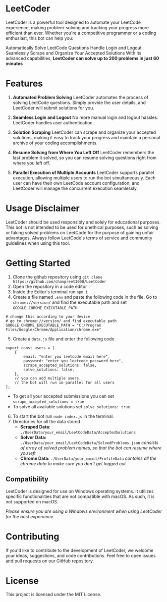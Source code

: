 # LeetCoder

LeetCoder is a powerful tool designed to automate your LeetCode experience, making problem-solving and tracking your progress more efficient than ever. Whether you're a competitive programmer or a coding enthusiast, this bot can help you:

Automatically Solve LeetCode Questions
Handle Login and Logout Seamlessly
Scrape and Organize Your Accepted Solutions
With its advanced capabilities, **LeetCoder can solve up to 200 problems in just 60 minutes**
# Features
1. **Automated Problem Solving**
LeetCoder automates the process of solving LeetCode questions. Simply provide the user details, and LeetCoder will submit solutions for you.

2. **Seamless Login and Logout**
No more manual login and logout hassles. LeetCoder handles user authentication.

3. **Solution Scraping**
LeetCoder can scrape and organize your accepted solutions, making it easy to track your progress and maintain a personal archive of your coding accomplishments.

4. **Resume Solving from Where You Left Off**
LeetCoder remembers the last problem it solved, so you can resume solving questions right from where you left off.

5. **Parallel Execution of Multiple Accounts**
LeetCoder supports parallel execution, allowing multiple users to run the bot simultaneously. Each user can have their own LeetCode account configuration, and LeetCoder will manage the concurrent execution seamlessly.

# Usage Disclaimer
LeetCoder should be used responsibly and solely for educational purposes. This bot is not intended to be used for unethical purposes, such as solving or faking solved problems on LeetCode for the purpose of gaining unfair advantages. Always follow LeetCode's terms of service and community guidelines when using this tool.

# Getting Started
1. Clone the github repository using ```git clone https://github.com/chanpreet3000/LeetCoder```
2. Open the repository in a code editor
3. Inside the Editor's terminal run `npm i`
4. Create a file named `.env` and paste the following code in the file. Go to `chrome://version/` and find the executable path and set `GOOGLE_CHROME_EXECUTABLE_PATH`.
```
# change this according to your device
# go to chrome://version/ and find executable path
GOOGLE_CHROME_EXECUTABLE_PATH = "C:/Program Files/Google/Chrome/Application/chrome.exe" 
```

5. Create a `data.js` file and enter the following code
```
export const users = [
    {
        email: "enter you leetcode email here",
        password: "enter you leetcode password here",
        scrape_accepted_solutions: false,
        solve_solutions: false,
    },
    // you can add multiple users.
    // the bot will run in parallel for all users
];

```
- To get all your accepted submissions you can set `scrape_accepted_solutions = true`
- To solve all available solutions set `solve_solutions: true`
6. To start the bot run `node index.js` in the terminal.
7. Directories for all the data stored
    -   **Scraped Data:** `./UserData/your_email/LeetCodeData/AcceptedSolutions`
    -   **Solver Data:** `./UserData/your_email/LeetCodeData/SolvedProblems.json`
        *consists of array of solved problem names, so that the bot can resume where you left*
    -   **Chrome Data:** `./UserData/your_email/ProfileData` *contains all the chrome data to make sure you don't get logged out*
## Compatibility

LeetCoder is designed for use on Windows operating systems. It utilizes specific functionalities that are not compatible with macOS. As such, it is not supported on macOS. 

*Please ensure you are using a Windows environment when using LeetCoder for the best experience.*

# Contributing
If you'd like to contribute to the development of LeetCoder, we welcome your ideas, suggestions, and code contributions. Feel free to open issues and pull requests on our GitHub repository.

# License
This project is licensed under the MIT License.
